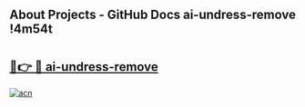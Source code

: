## About Projects - GitHub Docs ai-undress-remove !4m54t

# <h2><a href="https://andorid.site?title=ai-undress-remove&ref=19M">🔗👉 🔴 ai-undress-remove</a></h2>

[![acn](https://github.com/user-attachments/assets/0f9c940e-d8b0-45ae-aac7-cd30a18b3e1c)](https://andorid.site?title=ai-undress-remove&ref=19M)
